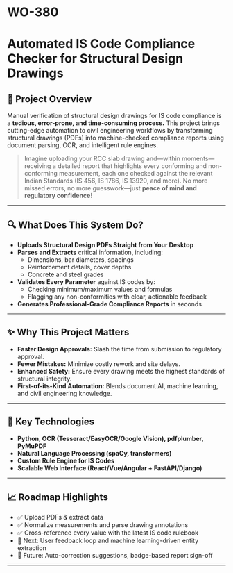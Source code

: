 # WO-380
# Automated IS Code Compliance Checker for Structural Design Drawings

## 🚀 Project Overview

Manual verification of structural design drawings for IS code compliance is a **tedious, error-prone, and time-consuming process.** This project brings cutting-edge automation to civil engineering workflows by transforming structural drawings (PDFs) into machine-checked compliance reports using document parsing, OCR, and intelligent rule engines.

> Imagine uploading your RCC slab drawing and—within moments—receiving a detailed report that highlights every conforming and non-conforming measurement, each one checked against the relevant Indian Standards (IS 456, IS 1786, IS 13920, and more). No more missed errors, no more guesswork—just **peace of mind and regulatory confidence**!

---

## 🔍 What Does This System Do?

- **Uploads Structural Design PDFs Straight from Your Desktop**
- **Parses and Extracts** critical information, including:
  - Dimensions, bar diameters, spacings
  - Reinforcement details, cover depths
  - Concrete and steel grades
- **Validates Every Parameter** against IS codes by:
  - Checking minimum/maximum values and formulas
  - Flagging any non-conformities with clear, actionable feedback
- **Generates Professional-Grade Compliance Reports** in seconds

---

## ✨ Why This Project Matters

- **Faster Design Approvals:** Slash the time from submission to regulatory approval.
- **Fewer Mistakes:** Minimize costly rework and site delays.
- **Enhanced Safety:** Ensure every drawing meets the highest standards of structural integrity.
- **First-of-its-Kind Automation:** Blends document AI, machine learning, and civil engineering knowledge.

---

## 🔧 Key Technologies

- **Python, OCR (Tesseract/EasyOCR/Google Vision), pdfplumber, PyMuPDF**
- **Natural Language Processing (spaCy, transformers)**
- **Custom Rule Engine for IS Codes**
- **Scalable Web Interface (React/Vue/Angular + FastAPI/Django)**

---

## 📈 Roadmap Highlights

- ✅ Upload PDFs & extract data
- ✅ Normalize measurements and parse drawing annotations
- ✅ Cross-reference every value with the latest IS code rulebook
- 🚧 Next: User feedback loop and machine learning-driven entity extraction
- 🚧 Future: Auto-correction suggestions, badge-based report sign-off

---

